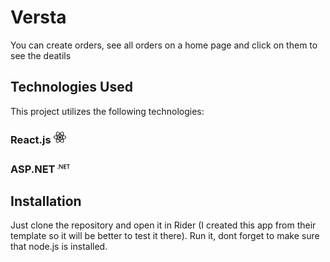# Versta

You can create orders, see all orders on a home page and click on them to see the deatils

## Technologies Used

This project utilizes the following technologies:

### React.js <img src="https://github.com/Maksaid/Circ/blob/main/react.svg" alt="Logo Alt Text" color="#188FFF" width="20" height="20">


### ASP.NET <img src="https://github.com/Maksaid/Circ/blob/main/dotnet.svg" alt="Logo Alt Text" width="20" height="20">

## Installation

Just clone the repository and open it in Rider (I created this app from their tеmplate so it will be better to test it there).
Run it, dont forget to make sure that node.js is installed.
